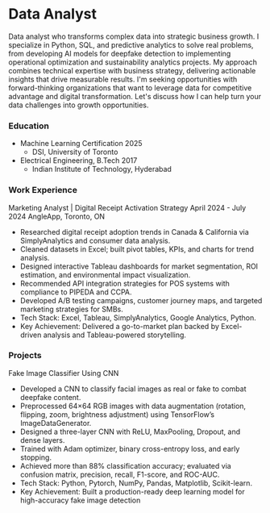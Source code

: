 # Data Analyst
Data analyst who transforms complex data into strategic business growth. I specialize in Python, SQL, and predictive analytics to solve real problems, from developing AI models for deepfake detection to implementing operational optimization and sustainability analytics projects. My approach combines technical expertise with business strategy, delivering actionable insights that drive measurable results. I'm seeking opportunities with forward-thinking organizations that want to leverage data for competitive advantage and digital transformation. Let's discuss how I can help turn your data challenges into growth opportunities.

### Education
- Machine Learning Certification 2025
  - DSI, University of Toronto
- Electrical Engineering, B.Tech 2017
  - Indian Institute of Technology, Hyderabad

### Work Experience
Marketing Analyst | Digital Receipt Activation Strategy	April 2024 - July 2024
AngleApp, Toronto, ON
- Researched digital receipt adoption trends in Canada & California via SimplyAnalytics and consumer data analysis.
- Cleaned datasets in Excel; built pivot tables, KPIs, and charts for trend analysis.
- Designed interactive Tableau dashboards for market segmentation, ROI estimation, and environmental impact visualization.
- Recommended API integration strategies for POS systems with compliance to PIPEDA and CCPA.
- Developed A/B testing campaigns, customer journey maps, and targeted marketing strategies for SMBs.
- Tech Stack: Excel, Tableau, SimplyAnalytics, Google Analytics, Python.
- Key Achievement: Delivered a go-to-market plan backed by Excel-driven analysis and Tableau-powered storytelling.


### Projects
Fake Image Classifier Using CNN
- Developed a CNN to classify facial images as real or fake to combat deepfake content.
- Preprocessed 64×64 RGB images with data augmentation (rotation, flipping, zoom, brightness adjustment) using TensorFlow’s ImageDataGenerator.
- Designed a three-layer CNN with ReLU, MaxPooling, Dropout, and dense layers.
- Trained with Adam optimizer, binary cross-entropy loss, and early stopping.
- Achieved more than 88% classification accuracy; evaluated via confusion matrix, precision, recall, F1-score, and ROC-AUC.
- Tech Stack: Python, Pytorch, NumPy, Pandas, Matplotlib, Scikit-learn.
- Key Achievement: Built a production-ready deep learning model for high-accuracy fake image detection

